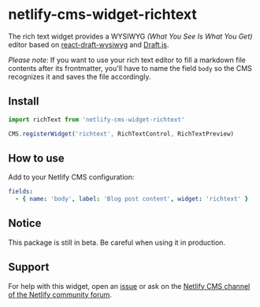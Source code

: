 # netlify-cms-widget-richtext

The rich text widget provides a WYSIWYG _(What You See Is What You Get)_ editor based on [react-draft-wysiwyg](https://jpuri.github.io/react-draft-wysiwyg/) and [Draft.js](https://draftjs.org/).

_Please note:_ If you want to use your rich text editor to fill a markdown file contents after its frontmatter, you'll have to name the field `body` so the CMS recognizes it and saves the file accordingly.

## Install

```js
import richText from 'netlify-cms-widget-richtext'

CMS.registerWidget('richtext', RichTextControl, RichTextPreview)
```

## How to use

Add to your Netlify CMS configuration:

```yaml
fields:
  - { name: 'body', label: 'Blog post content', widget: 'richtext' }
```

## Notice

This package is still in beta. Be careful when using it in production.

## Support

For help with this widget, open an [issue](https://github.com/FSaldaha/netlify-cms-widget-richtext/issues) or ask on the [Netlify CMS channel of the Netlify community forum](https://community.netlify.com/c/netlify-cms).
